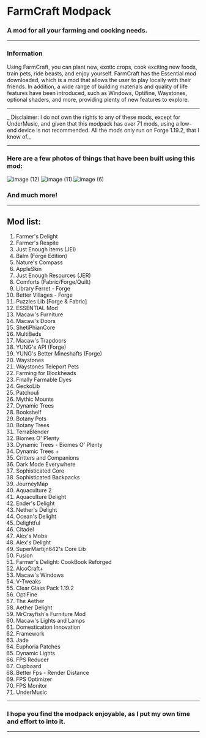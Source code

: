 # FarmCraft Modpack
### A mod for all your farming and cooking needs.
***
### Information
Using FarmCraft, you can plant new, exotic crops, cook exciting new foods, train pets, ride beasts, and enjoy yourself.
FarmCraft has the Essential mod downloaded, which is a mod that allows the user to play
locally with their friends.
In addition, a wide range of building materials and quality of life features have been introduced, 
such as Windows, Optifine, Waystones, optional shaders, and more, providing plenty of new features to explore.
***
_
Disclaimer: I do not own the rights to any of these mods, except for UnderMusic, 
and given that this modpack has over 71 mods, using a low-end device is not recommended. 
All the mods only run on Forge 1.19.2, that I know of._
***
### Here are a few photos of things that have been built using this mod:
![image (12)](https://github.com/Nothingbagelz/FarmCraft-Mod/assets/156716874/c041c863-7141-4157-a61a-59ca8f10f202)
![image (11)](https://github.com/Nothingbagelz/FarmCraft-Mod/assets/156716874/58651102-0e06-4a1d-bc54-d5dc8caf9db2)
![image (6)](https://github.com/Nothingbagelz/FarmCraft-Mod/assets/156716874/71cb966f-9667-47cb-ad37-31322be5aeb2)
### And much more!
***
## Mod list: 
1. Farmer's Delight
2. Farmer's Respite
3. Just Enough Items (JEI)
4. Balm (Forge Edition)
5. Nature's Compass
6. AppleSkin
7. Just Enough Resources (JER)
8. Comforts (Fabric/Forge/Quilt)
9. Library Ferret - Forge
10. Better Villages - Forge
11. Puzzles Lib [Forge & Fabric]
12. ESSENTIAL Mod
13. Macaw's Furniture
14. Macaw's Doors
15. ShetiPhianCore
16. MultiBeds
17. Macaw's Trapdoors
18. YUNG's API (Forge)
19. YUNG's Better Mineshafts (Forge)
20. Waystones
21. Waystones Teleport Pets
22. Farming for Blockheads
23. Finally Farmable Dyes
24. GeckoLib
25. Patchouli
26. Mythic Mounts
27. Dynamic Trees
28. Bookshelf
29. Botany Pots
30. Botany Trees
31. TerraBlender
32. Biomes O' Plenty
33. Dynamic Trees - Biomes O' Plenty
34. Dynamic Trees +
35. Critters and Companions
36. Dark Mode Everywhere
37. Sophisticated Core
38. Sophisticated Backpacks
39. JourneyMap
40. Aquaculture 2
41. Aquaculture Delight
42. Ender's Delight
43. Nether's Delight
44. Ocean's Delight
45. Delightful
46. Citadel
47. Alex's Mobs
48. Alex's Delight
49. SuperMartijn642's Core Lib
50. Fusion
51. Farmer's Delight: CookBook Reforged
52. AlcoCraft+
53. Macaw's Windows
54. V-Tweaks
55. Clear Glass Pack 1.19.2
56. OptiFine
57. The Aether
58. Aether Delight
59. MrCrayfish's Furniture Mod
60. Macaw's Lights and Lamps
61. Domestication Innovation
62. Framework
63. Jade
64. Euphoria Patches
65. Dynamic Lights
66. FPS Reducer
67. Cupboard
68. Better Fps - Render Distance
69. FPS Optimizer
70. FPS Monitor
71. UnderMusic
***
### I hope you find the modpack enjoyable, as I put my own time and effort to into it.
***
